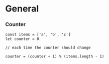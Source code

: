 # General 

### Counter

    const items = ['a', 'b', 'c']
    let counter = 0

    // each time the counter should change

    counter = (counter + 1) % (items.length - 1)
